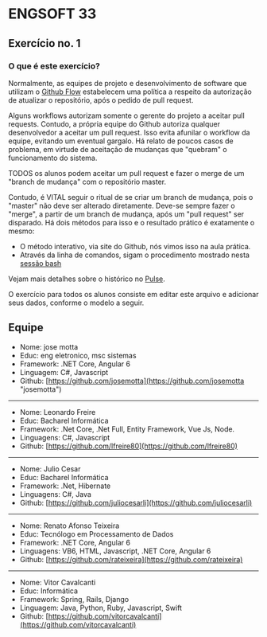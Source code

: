 # ENGSOFT 33

## Exercício no. 1

### O que é este exercício?

Normalmente, as equipes de projeto e desenvolvimento de software que utilizam o [Github Flow](https://github.com/bamplifier/mba33/blob/master/refs/github_flow_cyclo.pdf "Cyclo Github Flow") estabelecem uma política a respeito da autorização de atualizar o repositório, após o pedido de pull request.

Alguns workflows autorizam somente o gerente do projeto a aceitar pull requests. Contudo, a própria equipe do Github autoriza qualquer desenvolvedor a aceitar um pull request. Isso evita afunilar o workflow da equipe, evitando um eventual gargalo. Há relato de poucos casos de problema, em virtude de aceitação de mudanças que "quebram" o funcionamento do sistema.

TODOS os alunos podem aceitar um pull request e fazer o merge de um "branch de mudança" com o repositório master. 

Contudo, é VITAL seguir o ritual de se criar um branch de mudança, pois o "master" não deve ser alterado diretamente. Deve-se sempre fazer o "merge", a partir de um branch de mudança, após um "pull request" ser disparado. Há dois métodos para isso e o resultado prático é exatamente o mesmo:

- O método interativo, via site do Github, nós vimos isso na aula prática.
- Através da linha de comandos, sigam o procedimento mostrado nesta [sessão bash](https://github.com/bamplifier/mba33/blob/master/Git-Merge.md)

Vejam mais detalhes sobre o histórico no [Pulse](https://github.com/bamplifier/mba33/pulse).

O exercício para todos os alunos consiste em editar este arquivo e adicionar seus dados, conforme o modelo a seguir.

## Equipe

- Nome: jose motta  
- Educ: eng eletronico, msc sistemas
- Framework: .NET Core, Angular 6
- Linguagem: C#, Javascript
- Github: [https://github.com/josemotta](https://github.com/josemotta "josemotta")

---
- Nome: Leonardo Freire
- Educ: Bacharel Informática
- Framework: .Net Core, .Net Full, Entity Framework, Vue Js, Node.
- Linguagens: C#, Javascript
- Github: [https://github.com/lfreire80](https://github.com/lfreire80)

---
- Nome: Julio Cesar
- Educ: Bacharel Informática
- Framework: .Net, Hibernate
- Linguagens: C#, Java
- Github: [https://github.com/juliocesarli](https://github.com/juliocesarli)

---
- Nome: Renato Afonso Teixeira
- Educ: Tecnólogo em Processamento de Dados
- Framework: .NET Core, Angular 6
- Linguagens: VB6, HTML, Javascript, .NET Core, Angular 6
- Github: [https://github.com/rateixeira](https://github.com/rateixeira)

---
- Nome: Vitor Cavalcanti
- Educ: Informática
- Framework: Spring, Rails, Django
- Linguagem: Java, Python, Ruby, Javascript, Swift
- Github: [https://github.com/vitorcavalcanti](https://github.com/vitorcavalcanti)